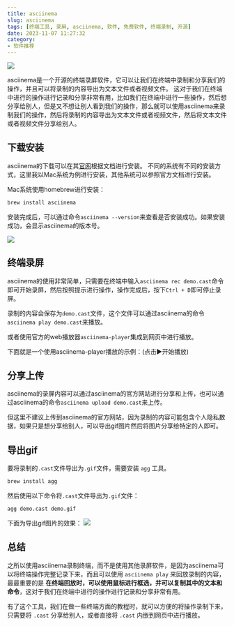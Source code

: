 ```yaml
---
title: asciinema
slug: asciinema
tags: [终端工具, 录屏, asciinema, 软件, 免费软件, 终端录制, 开源]
date: 2023-11-07 11:27:32
category:
- 软件推荐
---
```


![](https://s2.loli.net/2024/11/07/vWlBgunUxhe2H7Q.png)

asciinema是一个开源的终端录屏软件，它可以让我们在终端中录制和分享我们的操作，并且可以将录制的内容导出为文本文件或者视频文件。
这对于我们在终端中进行的操作进行记录和分享非常有用，比如我们在终端中进行一些操作，然后想分享给别人，但是又不想让别人看到我们的操作，那么就可以使用asciinema来录制我们的操作，然后将录制的内容导出为文本文件或者视频文件，然后将文本文件或者视频文件分享给别人。

<!-- more -->

## 下载安装

asciinema的下载可以在其[官网](https://docs.asciinema.org/)根据文档进行安装。
不同的系统有不同的安装方式，这里我以Mac系统为例进行安装，其他系统可以参照官方文档进行安装。

Mac系统使用homebrew进行安装：
```bash
brew install asciinema
```

安装完成后，可以通过命令`asciinema --version`来查看是否安装成功。如果安装成功，会显示asciinema的版本号。

![](https://s2.loli.net/2024/11/07/wY4uJUFL9kl5NZg.png)

## 终端录屏

asciinema的使用非常简单，只需要在终端中输入`asciinema rec demo.cast`命令即可开始录屏，然后按照提示进行操作，操作完成后，按下`Ctrl + D`即可停止录屏。

录制的内容会保存为`demo.cast`文件，这个文件可以通过asciinema的命令`asciinema play demo.cast`来播放。

或者使用官方的web播放器`asciinema-player`集成到网页中进行播放。

下面就是一个使用asciinema-player播放的示例：(点击▶️开始播放)

<asciinema-player src="/resources/cast/demo.cast" preload="ture"   poster="npt:0:30"></asciinema-player>

## 分享上传

asciinema的录屏内容可以通过asciinema的官方网站进行分享和上传，也可以通过asciinema的命令`asciinema upload demo.cast`来上传。

但这里不建议上传到asciinema的官方网站，因为录制的内容可能包含个人隐私数据，如果只是想分享给别人，可以导出gif图片然后将图片分享给特定的人即可。

## 导出gif
要将录制的`.cast`文件导出为`.gif`文件，需要安装 `agg` 工具。
```bash
brew install agg
```

然后使用以下命令将`.cast`文件导出为`.gif`文件：
```bash
agg demo.cast demo.gif
```
下面为导出gif图片的效果：
![](https://s2.loli.net/2024/11/07/piZVoDU3hktySq5.gif)

## 总结
之所以使用asciinema录制终端，而不是使用其他录屏软件，是因为asciinema可以将终端操作完整记录下来，而且可以使用 `asciinema play` 来回放录制的内容，最最重要的是 **在终端回放时，可以使用鼠标进行框选，并可以复制其中的文本和命令**，这对于我们在终端中进行的操作进行记录和分享非常有用。

有了这个工具，我们在做一些终端方面的教程时，就可以方便的将操作录制下来，只需要将 `.cast` 分享给别人，或者直接将 `.cast` 内嵌到网页中进行播放。

